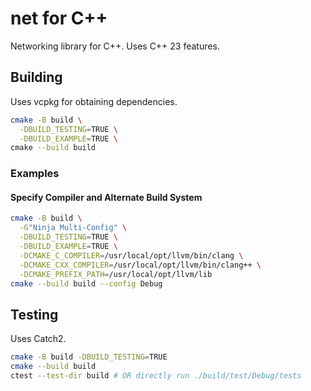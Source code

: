 # net for C++

Networking library for C++. Uses C++ 23 features.

## Building

Uses vcpkg for obtaining dependencies.

```sh
cmake -B build \
  -DBUILD_TESTING=TRUE \
  -DBUILD_EXAMPLE=TRUE \
cmake --build build
```

### Examples

#### Specify Compiler and Alternate Build System

```sh
cmake -B build \
  -G"Ninja Multi-Config" \
  -DBUILD_TESTING=TRUE \
  -DBUILD_EXAMPLE=TRUE \
  -DCMAKE_C_COMPILER=/usr/local/opt/llvm/bin/clang \
  -DCMAKE_CXX_COMPILER=/usr/local/opt/llvm/bin/clang++ \
  -DCMAKE_PREFIX_PATH=/usr/local/opt/llvm/lib
cmake --build build --config Debug
```

## Testing

Uses Catch2.

```sh
cmake -B build -DBUILD_TESTING=TRUE
cmake --build build
ctest --test-dir build # OR directly run ./build/test/Debug/tests
```

